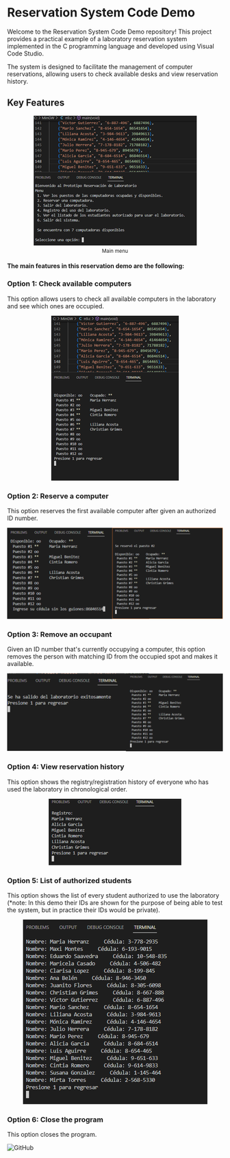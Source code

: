 # Reservation System Code Demo

Welcome to the Reservation System Code Demo repository! This project provides a practical example of a laboratory reservation system implemented in the C programming language and developed using Visual Code Studio. 

The system is designed to facilitate the management of computer reservations, allowing users to check available desks and view reservation history. 

## Key Features
<div align="center">
    <img src="https://github.com/ZhangDreamer/Reservation-System-CodeDemo/blob/main/Screenshots/1.png?raw=true" alt="Main menu">
    <br>
    <small>Main menu</small>
</div> 


#### The main features in this reservation demo are the following:

### Option 1: Check available computers

This option allows users to check all available computers in the laboratory and see which ones are occupied. 

<div align="center">
    <img src="https://github.com/ZhangDreamer/Reservation-System-CodeDemo/blob/main/Screenshots/2.png?raw=true" alt="Remove an occupant">
</div> 

### Option 2: Reserve a computer

This option reserves the first available computer after given an authorized ID number. 

<div align="center">
    <img src="https://github.com/ZhangDreamer/Reservation-System-CodeDemo/blob/main/Screenshots/3.png?raw=true" alt="Reserve a computer">
</div> 

### Option 3: Remove an occupant

Given an ID number that's currently occupying a computer, this option removes the person with matching ID from the occupied spot and makes it available. 

<div align="center">
    <img src="https://github.com/ZhangDreamer/Reservation-System-CodeDemo/blob/main/Screenshots/4.png?raw=true" alt="Remove an occupant">
</div> 

### Option 4: View reservation history

This option shows the registry/registration history of everyone who has used the laboratory in chronological order. 

<div align="center">
    <img src="https://github.com/ZhangDreamer/Reservation-System-CodeDemo/blob/main/Screenshots/5.png?raw=true" alt="View reservation history">
</div> 

### Option 5: List of authorized students

This option shows the list of every student authorized to use the laboratory (*note: In this demo their IDs are shown for the purpose of being able to test the system, but in practice their IDs would be private). 

<div align="center">
    <img src="https://github.com/ZhangDreamer/Reservation-System-CodeDemo/blob/main/Screenshots/6.png?raw=true" alt="List of authorized students">
</div> 

### Option 6: Close the program

This option closes the program.

![GitHub](https://img.shields.io/github/license/ZhangDreamer/Reservation-System-CodeDemo)

